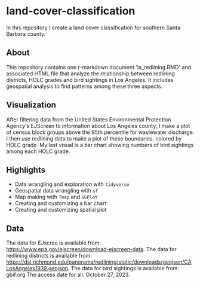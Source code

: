 # land-cover-classification
In this repository I create a land cover classification for southern Santa Barbara county.

## About
This repository contains one r-markdown document 'la_redlining.RMD' and associated HTML file that analyze the relationship between redlining districts, HOLC grades and bird sightings in Los Angeles. It includes geospatial analysis to find patterns among these three aspects. 

## Visualization
After filtering data from the United States Environmental Protection Agency's EJScreen to information about Los Angeles county, I make a plot of census block groups above the 95th percentile for wastewater discharge. I then use redlining data to make a plot of these boundaries, colored by HOLC grade. My last visual is a bar chart showing numbers of bird sightings among each HOLC grade. 

## Highlights
 
  - Data wrangling and exploration with `tidyverse`
  - Geospatial data wrangling with `sf`
  - Map making with `Tmap` and `GGPlot`
  - Creating and customizing a bar chart
  - Creating and customizing spatial plot

## Data
The data for EJscree is available from: https://www.epa.gov/ejscreen/download-ejscreen-data.
The data for redlining districts is available from: https://dsl.richmond.edu/panorama/redlining/static/downloads/geojson/CALosAngeles1939.geojson.
The data for bird sightings is available from: gbif.org
The access date for all: October 27, 2023.
